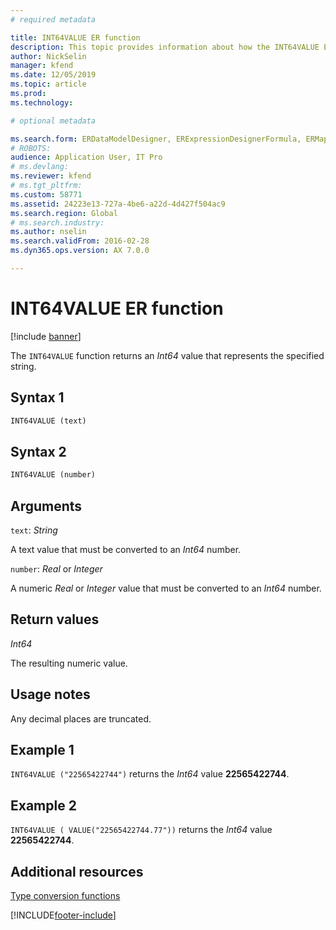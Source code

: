```yaml
---
# required metadata

title: INT64VALUE ER function
description: This topic provides information about how the INT64VALUE Electronic reporting (ER) function is used.
author: NickSelin
manager: kfend
ms.date: 12/05/2019
ms.topic: article
ms.prod: 
ms.technology: 

# optional metadata

ms.search.form: ERDataModelDesigner, ERExpressionDesignerFormula, ERMappedFormatDesigner, ERModelMappingDesigner
# ROBOTS: 
audience: Application User, IT Pro
# ms.devlang: 
ms.reviewer: kfend
# ms.tgt_pltfrm: 
ms.custom: 58771
ms.assetid: 24223e13-727a-4be6-a22d-4d427f504ac9
ms.search.region: Global
# ms.search.industry: 
ms.author: nselin
ms.search.validFrom: 2016-02-28
ms.dyn365.ops.version: AX 7.0.0

---
```


# INT64VALUE ER function

[!include [banner](../includes/banner.md)]

The `INT64VALUE` function returns an *Int64* value that represents the specified string.

## Syntax 1

```vb
INT64VALUE (text)
```

## Syntax 2

```vb
INT64VALUE (number)
```

## Arguments

`text`: *String*

A text value that must be converted to an *Int64* number.

`number`: *Real* or *Integer*

A numeric *Real* or *Integer* value that must be converted to an *Int64* number.

## Return values

*Int64*

The resulting numeric value.

## Usage notes

Any decimal places are truncated.

## Example 1

`INT64VALUE ("22565422744")` returns the *Int64* value **22565422744**.

## Example 2

`INT64VALUE ( VALUE("22565422744.77"))` returns the *Int64* value **22565422744**.

## Additional resources

[Type conversion functions](er-functions-category-type-conversion.md)


[!INCLUDE[footer-include](../../../includes/footer-banner.md)]